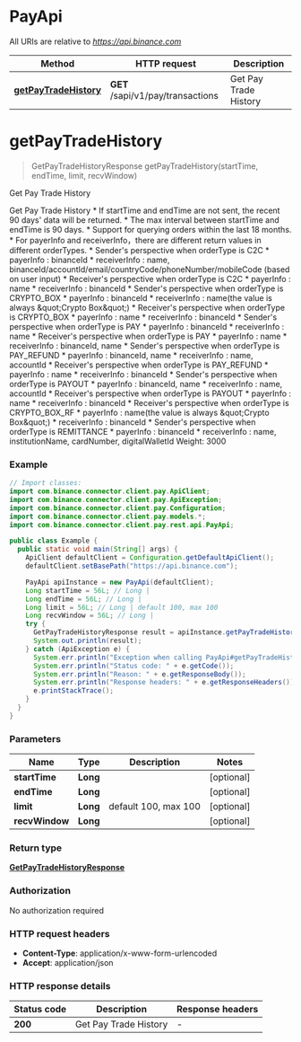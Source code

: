 # PayApi

All URIs are relative to *https://api.binance.com*

| Method | HTTP request | Description |
|------------- | ------------- | -------------|
| [**getPayTradeHistory**](PayApi.md#getPayTradeHistory) | **GET** /sapi/v1/pay/transactions | Get Pay Trade History |


<a id="getPayTradeHistory"></a>
# **getPayTradeHistory**
> GetPayTradeHistoryResponse getPayTradeHistory(startTime, endTime, limit, recvWindow)

Get Pay Trade History

Get Pay Trade History  * If startTime and endTime are not sent, the recent 90 days&#39; data will be returned. * The max interval between startTime and endTime is 90 days. * Support for querying orders within the last 18 months. * For payerInfo and receiverInfo，there are different return values in different orderTypes. * Sender&#39;s perspective when orderType is C2C * payerInfo : binanceId * receiverInfo : name, binanceId/accountId/email/countryCode/phoneNumber/mobileCode (based on user input) * Receiver&#39;s perspective when orderType is C2C * payerInfo : name * receiverInfo : binanceId * Sender&#39;s perspective when orderType is CRYPTO_BOX * payerInfo : binanceId * receiverInfo : name(the value is always \&quot;Crypto Box\&quot;) * Receiver&#39;s perspective when orderType is CRYPTO_BOX * payerInfo : name * receiverInfo : binanceId * Sender&#39;s perspective when orderType is PAY * payerInfo : binanceId * receiverInfo : name * Receiver&#39;s perspective when orderType is PAY * payerInfo : name * receiverInfo : binanceId, name * Sender&#39;s perspective when orderType is PAY_REFUND * payerInfo : binanceId, name * receiverInfo : name, accountId * Receiver&#39;s perspective when orderType is PAY_REFUND * payerInfo : name * receiverInfo :  binanceId * Sender&#39;s perspective when orderType is PAYOUT * payerInfo : binanceId, name * receiverInfo : name, accountId * Receiver&#39;s perspective when orderType is PAYOUT * payerInfo : name * receiverInfo :  binanceId * Receiver&#39;s perspective when orderType is CRYPTO_BOX_RF * payerInfo : name(the value is always \&quot;Crypto Box\&quot;) * receiverInfo : binanceId * Sender&#39;s perspective when orderType is REMITTANCE * payerInfo : binanceId * receiverInfo : name, institutionName, cardNumber, digitalWalletId  Weight: 3000

### Example
```java
// Import classes:
import com.binance.connector.client.pay.ApiClient;
import com.binance.connector.client.pay.ApiException;
import com.binance.connector.client.pay.Configuration;
import com.binance.connector.client.pay.models.*;
import com.binance.connector.client.pay.rest.api.PayApi;

public class Example {
  public static void main(String[] args) {
    ApiClient defaultClient = Configuration.getDefaultApiClient();
    defaultClient.setBasePath("https://api.binance.com");

    PayApi apiInstance = new PayApi(defaultClient);
    Long startTime = 56L; // Long | 
    Long endTime = 56L; // Long | 
    Long limit = 56L; // Long | default 100, max 100
    Long recvWindow = 56L; // Long | 
    try {
      GetPayTradeHistoryResponse result = apiInstance.getPayTradeHistory(startTime, endTime, limit, recvWindow);
      System.out.println(result);
    } catch (ApiException e) {
      System.err.println("Exception when calling PayApi#getPayTradeHistory");
      System.err.println("Status code: " + e.getCode());
      System.err.println("Reason: " + e.getResponseBody());
      System.err.println("Response headers: " + e.getResponseHeaders());
      e.printStackTrace();
    }
  }
}
```

### Parameters

| Name | Type | Description  | Notes |
|------------- | ------------- | ------------- | -------------|
| **startTime** | **Long**|  | [optional] |
| **endTime** | **Long**|  | [optional] |
| **limit** | **Long**| default 100, max 100 | [optional] |
| **recvWindow** | **Long**|  | [optional] |

### Return type

[**GetPayTradeHistoryResponse**](GetPayTradeHistoryResponse.md)

### Authorization

No authorization required

### HTTP request headers

 - **Content-Type**: application/x-www-form-urlencoded
 - **Accept**: application/json

### HTTP response details
| Status code | Description | Response headers |
|-------------|-------------|------------------|
| **200** | Get Pay Trade History |  -  |

